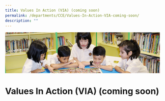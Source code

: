 ```yaml
---
title: Values In Action (VIA) (coming soon)
permalink: /departments/CCE/Values-In-Action-VIA-coming-soon/
description: ""
---
```

![](/images/banner.gif)

Values In Action (VIA) (coming soon)
====================================